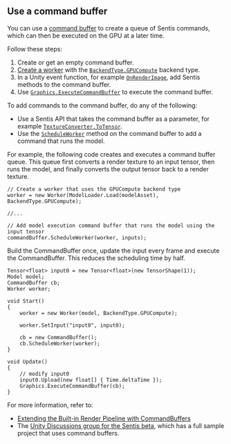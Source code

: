 ## Use a command buffer

You can use a [command buffer](https://docs.unity3d.com/ScriptReference/Rendering.CommandBuffer.html) to create a queue of Sentis commands, which can then be executed on the GPU at a later time.

Follow these steps:

1. Create or get an empty command buffer.
2. [Create a worker](create-an-engine.md) with the [`BackendType.GPUCompute`](xref:Unity.Sentis.BackendType.GPUCompute) backend type.
3. In a Unity event function, for example [`OnRenderImage`](xref:MonoBehaviour.OnRenderImage), add Sentis methods to the command buffer.
4. Use [`Graphics.ExecuteCommandBuffer`](xref:UnityEngine.Rendering.ScriptableRenderContext.ExecuteCommandBuffer(UnityEngine.Rendering.CommandBuffer)) to execute the command buffer.

To add commands to the command buffer, do any of the following:

- Use a Sentis API that takes the command buffer as a parameter, for example [`TextureConverter.ToTensor`](xref:Unity.Sentis.TextureConverter.ToTensor*).
- Use the [`ScheduleWorker`](xref:Unity.Sentis.CommandBufferWorkerExtensions.ScheduleWorker*) method on the command buffer to add a command that runs the model.

For example, the following code creates and executes a command buffer queue. This queue first converts a render texture to an input tensor, then runs the model, and finally converts the output tensor back to a render texture.

```
// Create a worker that uses the GPUCompute backend type
worker = new Worker(ModelLoader.Load(modelAsset), BackendType.GPUCompute);

//...

// Add model execution command buffer that runs the model using the input tensor
commandBuffer.ScheduleWorker(worker, inputs);
```

Build the CommandBuffer once, update the input every frame and execute the CommandBuffer. This reduces the scheduling time by half.

```
Tensor<float> input0 = new Tensor<float>(new TensorShape(1));
Model model;
CommandBuffer cb;
Worker worker;

void Start()
{
    worker = new Worker(model, BackendType.GPUCompute);

    worker.SetInput("input0", input0);

    cb = new CommandBuffer();
    cb.ScheduleWorker(worker);
}

void Update()
{
    // modify input0
    input0.Upload(new float[] { Time.deltaTime });
    Graphics.ExecuteCommandBuffer(cb);
}
```

For more information, refer to:

- [Extending the Built-in Render Pipeline with CommandBuffers](https://docs.unity3d.com/Documentation/Manual/GraphicsCommandBuffers.html)
- The [Unity Discussions group for the Sentis beta](https://discussions.unity.com/c/10), which has a full sample project that uses command buffers.
